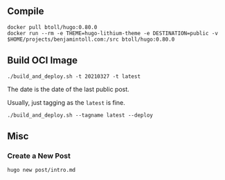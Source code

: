 ## Compile

```
docker pull btoll/hugo:0.80.0
docker run --rm -e THEME=hugo-lithium-theme -e DESTINATION=public -v $HOME/projects/benjamintoll.com:/src btoll/hugo:0.80.0
```

## Build OCI Image

```
./build_and_deploy.sh -t 20210327 -t latest
```
The date is the date of the last public post.

Usually, just tagging as the `latest` is fine.

```
./build_and_deploy.sh --tagname latest --deploy
```

## Misc

### Create a New Post

```
hugo new post/intro.md
```

